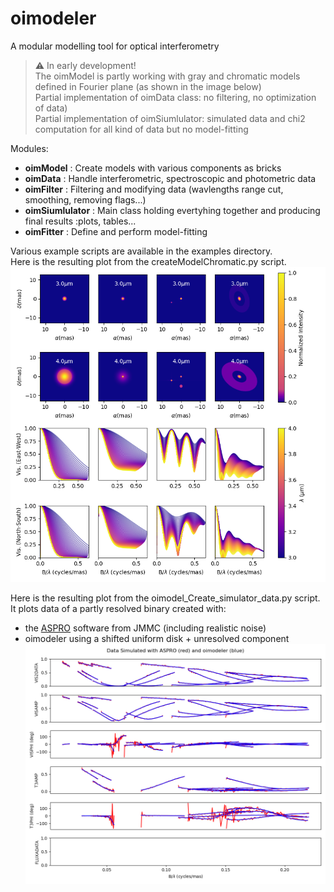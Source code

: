 # oimodeler

A modular modelling tool for optical interferometry


>:warning: In early development!  
>The oimModel is partly working with gray and chromatic models defined in Fourier plane (as shown in the image below)  
>Partial implementation of oimData class: no filtering, no optimization of data)  
>Partial implementation of oimSiumlulator: simulated data and chi2 computation for all kind of data but no model-fitting  
 

Modules:
* **oimModel** : Create models with various components as bricks 
* **oimData** :  Handle interferometric, spectroscopic and photometric data
* **oimFilter** : Filtering and modifying data (wavlengths range cut, smoothing, removing flags...)  
* **oimSiumlulator** : Main class holding evertyhing together and producing final results :plots, tables...
* **oimFitter** : Define and perform model-fitting   


Various example scripts are available in the examples directory.  
Here is the resulting plot from the createModelChromatic.py script.
![boo](./images/createModelChromatic.png)
 
Here is the resulting plot from the oimodel_Create_simulator_data.py script. 
It plots data of a partly resolved binary created with:
- the [ASPRO](https://www.jmmc.fr/english/tools/proposal-preparation/aspro/) software from JMMC (including realistic noise)
- oimodeler using a shifted uniform disk + unresolved component
![boo](./images/oimodel_Create_simulator_data.png)
